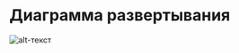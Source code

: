 # Диаграмма развертывания
![alt-текст](https://github.com/Nikita199909/My-Money/blob/master/Documentation/Diagrams/Deployments.png "")
